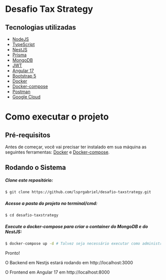# Desafio Tax Strategy

## Tecnologias utilizadas

- [NodeJS](https://nodejs.org/en/)
- [TypeScript](https://www.typescriptlang.org/)
- [NestJS](https://nestjs.com/)
- [Prisma](https://www.prisma.io/)
- [MongoDB](https://www.mongodb.com/)
- [JWT](https://jwt.io/)
- [Angular 17](https://angular.dev/)
- [Bootstrap 5](https://getbootstrap.com/docs/5.0/getting-started/introduction/)
- [Docker](https://www.docker.com/)
- [Docker-compose](https://docs.docker.com/compose/)
- [Postman](https://www.postman.com/)
- [Google Cloud](https://cloud.google.com)

# Como executar o projeto

## Pré-requisitos

Antes de começar, você vai precisar ter instalado em sua máquina as seguintes ferramentas:
[Docker](https://www.docker.com/products/docker-desktop) e [Docker-compose](https://docs.docker.com/compose/install/).

## Rodando o Sistema

##### Clone este repositório:
    
```bash
$ git clone https://github.com/lsprgabriel/desafio-taxstrategy.git
```

##### Acesse a pasta do projeto no terminal/cmd:

```bash
$ cd desafio-taxstrategy
```

##### Execute o docker-compose para criar o container do MongoDB e do NestJS:

```bash
$ docker-compose up -d # Talvez seja necessário executar como administrador(sudo)
```

Pronto! 

O Backend em Nestjs estará rodando em http://localhost:3000 

O Frontend em Angular 17 em http://localhost:8000
